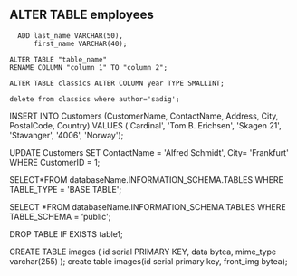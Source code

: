 ## ALTER TABLE employees
      ADD last_name VARCHAR(50),
          first_name VARCHAR(40);
    
    ALTER TABLE "table_name"
    RENAME COLUMN "column 1" TO "column 2";
    
    ALTER TABLE classics ALTER COLUMN year TYPE SMALLINT;
    
    delete from classics where author='sadig';
    






INSERT INTO Customers (CustomerName, ContactName, Address, City, PostalCode, Country)
VALUES ('Cardinal', 'Tom B. Erichsen', 'Skagen 21', 'Stavanger', '4006', 'Norway');


UPDATE Customers
SET ContactName = 'Alfred Schmidt', City= 'Frankfurt'
WHERE CustomerID = 1;



SELECT*FROM
  databaseName.INFORMATION_SCHEMA.TABLES
WHERE
  TABLE_TYPE = 'BASE TABLE';


SELECT  *FROM
  databaseName.INFORMATION_SCHEMA.TABLES
WHERE
  TABLE_SCHEMA = ‘public';

DROP TABLE IF EXISTS table1;


CREATE TABLE images (
    id                serial PRIMARY KEY,
    data              bytea,
    mime_type         varchar(255)
);
create table images(id serial primary key, front_img bytea);

